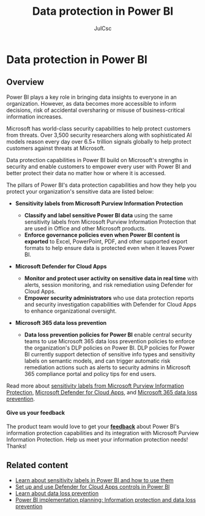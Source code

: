 ﻿---
title: Data protection in Power BI
description: Learn about data protection in Power BI
author: JulCsc
ms.author: juliacawthra
manager: rkarlin
ms.service: powerbi
ms.subservice: powerbi-eim
ms.topic: conceptual
ms.date: 05/02/2022
LocalizationGroup: Data from files
---
# Data protection in Power BI

## Overview

Power BI plays a key role in bringing data insights to everyone in an organization. However, as data becomes more accessible to inform decisions, risk of accidental oversharing or misuse of business-critical information increases.

Microsoft has world-class security capabilities to help protect customers from threats. Over 3,500 security researchers along with sophisticated AI models reason every day over 6.5+ trillion signals globally to help protect customers against threats at Microsoft.

Data protection capabilities in Power BI build on Microsoft's strengths in security and enable customers to empower every user with Power BI and better protect their data no matter how or where it is accessed.

The pillars of Power BI's data protection capabilities and how they help you protect your organization's sensitive data are listed below:

* **Sensitivity labels from Microsoft Purview Information Protection**
    
    * **Classify and label sensitive Power BI data** using the same sensitivity labels from Microsoft Purview Information Protection that are used in Office and other Microsoft products.
    * **Enforce governance policies even when Power BI content is exported** to Excel, PowerPoint, PDF, and other supported export formats to help ensure data is protected even when it leaves Power BI.
* **Microsoft Defender for Cloud Apps**
    * **Monitor and protect user activity on sensitive data in real time** with alerts, session monitoring, and risk remediation using Defender for Cloud Apps.
    * **Empower security administrators** who use data protection reports and security investigation capabilities with Defender for Cloud Apps to enhance organizational oversight.
* **Microsoft 365 data loss prevention**
    * **Data loss prevention policies for Power BI** enable central security teams to use Microsoft 365 data loss prevention policies to enforce the organization's DLP policies on Power BI. DLP policies for Power BI currently support detection of sensitive info types and sensitivity labels on semantic models, and can trigger automatic risk remediation actions such as alerts to security admins in Microsoft 365 compliance portal and policy tips for end users.

Read more about [sensitivity labels from Microsoft Purview Information Protection](/microsoft-365/compliance/sensitivity-labels), [Microsoft Defender for Cloud Apps](https://www.microsoft.com/security/business/cloud-apps-defender), and [Microsoft 365 data loss prevention](/microsoft-365/compliance/dlp-learn-about-dlp).

#### Give us your feedback

The product team would love to get your **[feedback](https://forms.office.com/pages/responsepage.aspx?id=v4j5cvGGr0GRqy180BHbR-PPBJBIRPlBpEYIBVrF5lRUREtUREJJRzJZSzcyM1pZWU9LOUdSVkFKWC4u)** about Power BI's information protection capabilities and its integration with Microsoft Purview Information Protection. Help us meet your information protection needs! Thanks!

## Related content

* [Learn about sensitivity labels in Power BI and how to use them](service-security-sensitivity-label-overview.md)
* [Set up and use Defender for Cloud Apps controls in Power BI](/fabric/governance/service-security-using-defender-for-cloud-apps-controls)
* [Learn about data loss prevention](/microsoft-365/compliance/dlp-learn-about-dlp)
* [Power BI implementation planning: Information protection and data loss prevention](/power-bi/guidance/powerbi-implementation-planning-info-protection-data-loss-prevention-overview)

